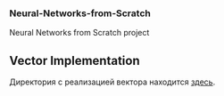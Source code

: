 ### Neural-Networks-from-Scratch
Neural Networks from Scratch project


## Vector Implementation

Директория с реализацией вектора находится [здесь](vector_implementation/).

